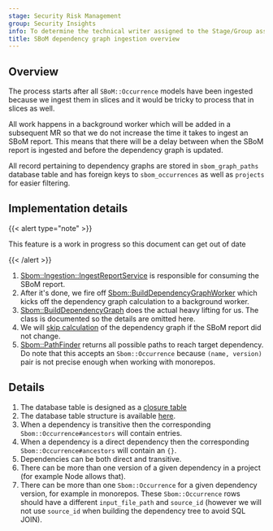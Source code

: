 ```yaml
---
stage: Security Risk Management
group: Security Insights
info: To determine the technical writer assigned to the Stage/Group associated with this page, see https://handbook.gitlab.com/handbook/product/ux/technical-writing/#assignments
title: SBoM dependency graph ingestion overview
---
```


## Overview

The process starts after all `SBoM::Occurrence` models have been ingested because we ingest them in slices and it would be tricky to process that in slices as well.

All work happens in a background worker which will be added in a subsequent MR so that we do not increase the time it takes to ingest an SBoM report. This means that there will be a delay between when the SBoM report is ingested and before the dependency graph is updated.

All record pertaining to dependency graphs are stored in `sbom_graph_paths` database table and has foreign keys to `sbom_occurrences` as well as `projects` for easier filtering.

## Implementation details

{{< alert type="note" >}}

This feature is a work in progress so this document can get out of date

{{< /alert >}}

1. [Sbom::Ingestion::IngestReportService](https://gitlab.com/gitlab-org/gitlab/-/blob/master/ee/app/services/sbom/ingestion/ingest_report_service.rb#L5) is responsible for consuming the SBoM report.
1. After it's done, we fire off [Sbom::BuildDependencyGraphWorker](https://gitlab.com/gitlab-org/gitlab/-/blob/master/ee/app/workers/sbom/build_dependency_graph_worker.rb) which kicks off the dependency graph calculation to a background worker.
1. [Sbom::BuildDependencyGraph](https://gitlab.com/gitlab-org/gitlab/-/blob/master/ee/app/services/sbom/build_dependency_graph.rb) does the actual heavy lifting for us. The class is documented so the details are omitted here.
1. We will [skip calculation](https://gitlab.com/groups/gitlab-org/-/epics/17340) of the dependency graph if the SBoM report did not change.
1. [Sbom::PathFinder](https://gitlab.com/gitlab-org/gitlab/-/blob/master/ee/app/finders/sbom/path_finder.rb) returns all possible paths to reach target dependency. Do note that this accepts an `Sbom::Occurrence` because `(name, version)` pair is not precise enough when working with monorepos.

## Details

1. The database table is designed as a [closure table](https://www.slideshare.net/slideshow/models-for-hierarchical-data/4179181)
1. The database table structure is available [here](https://gitlab.com/gitlab-org/gitlab/-/blob/master/db/structure.sql#L22509).
1. When a dependency is transitive then the corresponding `Sbom::Occurrence#ancestors` will contain entries.
1. When a dependency is a direct dependency then the corresponding `Sbom::Occurrence#ancestors` will contain an `{}`.
1. Dependencies can be both direct and transitive.
1. There can be more than one version of a given dependency in a project (for example Node allows that).
1. There can be more than one `Sbom::Occurrence` for a given dependency version, for example in monorepos. These `Sbom::Occurrence` rows should have a different `input_file_path` and `source_id` (however we will not use `source_id` when building the dependency tree to avoid SQL JOIN).
